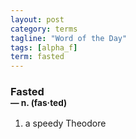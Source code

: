 ```yaml
---
layout: post
category: terms
tagline: "Word of the Day"
tags: [alpha_f]
term: fasted
---
```


<h3>Fasted<br/> <small>&mdash; n. (fas<span>&middot;</span>ted)</small></h3>
<p><ol><li>a speedy Theodore</li>
</ol></p>
